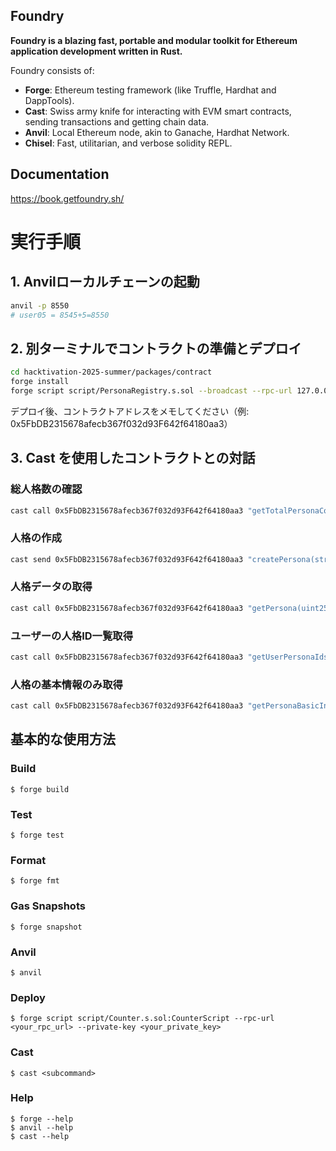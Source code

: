 ## Foundry

**Foundry is a blazing fast, portable and modular toolkit for Ethereum application development written in Rust.**

Foundry consists of:

- **Forge**: Ethereum testing framework (like Truffle, Hardhat and DappTools).
- **Cast**: Swiss army knife for interacting with EVM smart contracts, sending transactions and getting chain data.
- **Anvil**: Local Ethereum node, akin to Ganache, Hardhat Network.
- **Chisel**: Fast, utilitarian, and verbose solidity REPL.

## Documentation

https://book.getfoundry.sh/

# 実行手順

## 1. Anvilローカルチェーンの起動

```bash
anvil -p 8550
# user05 = 8545+5=8550
```

## 2. 別ターミナルでコントラクトの準備とデプロイ

```bash
cd hacktivation-2025-summer/packages/contract
forge install
forge script script/PersonaRegistry.s.sol --broadcast --rpc-url 127.0.0.1:8550 --private-key 0xac0974bec39a17e36ba4a6b4d238ff944bacb478cbed5efcae784d7bf4f2ff80
```

デプロイ後、コントラクトアドレスをメモしてください（例: 0x5FbDB2315678afecb367f032d93F642f64180aa3）

## 3. Cast を使用したコントラクトとの対話

### 総人格数の確認
```bash
cast call 0x5FbDB2315678afecb367f032d93F642f64180aa3 "getTotalPersonaCount()(uint256)" --rpc-url 127.0.0.1:8550
```

### 人格の作成
```bash
cast send 0x5FbDB2315678afecb367f032d93F642f64180aa3 "createPersona(string,uint8,string,string,string,string,string,string,string,string,string,string)" "夏目漱石" 49 "小説家" "明治の文豪" "内省的,繊細" "文学的" "丁寧語" "文学,英文学" "大学教員" "ロンドン留学" "個人主義" "文学表現" --rpc-url 127.0.0.1:8550 --private-key 0xac0974bec39a17e36ba4a6b4d238ff944bacb478cbed5efcae784d7bf4f2ff80
```

### 人格データの取得
```bash
cast call 0x5FbDB2315678afecb367f032d93F642f64180aa3 "getPersona(uint256)" 1 --rpc-url 127.0.0.1:8550
```

### ユーザーの人格ID一覧取得
```bash
cast call 0x5FbDB2315678afecb367f032d93F642f64180aa3 "getUserPersonaIds(address)" 0xf39Fd6e51aad88F6F4ce6aB8827279cffFb92266 --rpc-url 127.0.0.1:8550
```

### 人格の基本情報のみ取得
```bash
cast call 0x5FbDB2315678afecb367f032d93F642f64180aa3 "getPersonaBasicInfo(uint256)" 1 --rpc-url 127.0.0.1:8550
```

## 基本的な使用方法

### Build

```shell
$ forge build
```

### Test

```shell
$ forge test
```

### Format

```shell
$ forge fmt
```

### Gas Snapshots

```shell
$ forge snapshot
```

### Anvil

```shell
$ anvil
```

### Deploy

```shell
$ forge script script/Counter.s.sol:CounterScript --rpc-url <your_rpc_url> --private-key <your_private_key>
```

### Cast

```shell
$ cast <subcommand>
```

### Help

```shell
$ forge --help
$ anvil --help
$ cast --help
```

